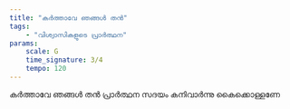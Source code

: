 ```yaml
---
title: "കർത്താവേ ഞങ്ങൾ തൻ"
tags:
    - "വിശ്വാസികളുടെ പ്രാർത്ഥന"
params:
    scale: G
    time_signature: 3/4
    tempo: 120
---
```

കർത്താവേ ഞങ്ങൾ തൻ
പ്രാർത്ഥന സദയം
കനിവാർന്നു കൈക്കൊള്ളണേ

